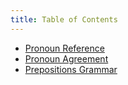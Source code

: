 ```yaml
---
title: Table of Contents
---
```


- [Pronoun Reference](/communication-skills/pronoun-reference)
- [Pronoun Agreement](/communication-skills/pronoun-agreement)
- [Prepositions Grammar](/communication-skills/prepositions-grammar)